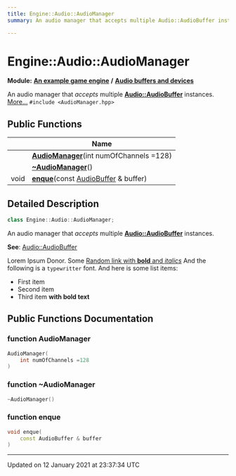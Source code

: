 ```yaml
---
title: Engine::Audio::AudioManager
summary: An audio manager that accepts multiple Audio::AudioBuffer instances. 

---
```


# Engine::Audio::AudioManager

**Module:** **[An example game engine](/Modules/group__Engine.md)** **/** **[Audio buffers and devices](/Modules/group__Audio.md)**

An audio manager that _accepts_ multiple **[Audio::AudioBuffer](/Classes/classEngine_1_1Audio_1_1AudioBuffer.md)** instances.  [More...](#detailed-description)
`#include <AudioManager.hpp>`


## Public Functions

|                | Name           |
| -------------- | -------------- |
| | **[AudioManager](/Classes/classEngine_1_1Audio_1_1AudioManager.md#function-audiomanager)**(int numOfChannels =128) |
| | **[~AudioManager](/Classes/classEngine_1_1Audio_1_1AudioManager.md#function-~audiomanager)**() |
| void | **[enque](/Classes/classEngine_1_1Audio_1_1AudioManager.md#function-enque)**(const [AudioBuffer](/Classes/classEngine_1_1Audio_1_1AudioBuffer.md) & buffer) |

## Detailed Description

```cpp
class Engine::Audio::AudioManager;
```

An audio manager that _accepts_ multiple **[Audio::AudioBuffer](/Classes/classEngine_1_1Audio_1_1AudioBuffer.md)** instances. 

**See**: [Audio::AudioBuffer](/Classes/classEngine_1_1Audio_1_1AudioBuffer.md)

Lorem Ipsum Donor. Some [Random link with **bold** and _italics_](http://github.com) And the following is a `typewritter` font. And here is some list items:

* First item
* Second item
* Third item **with bold text**

## Public Functions Documentation

### function AudioManager

```cpp
AudioManager(
    int numOfChannels =128
)
```


### function ~AudioManager

```cpp
~AudioManager()
```


### function enque

```cpp
void enque(
    const AudioBuffer & buffer
)
```


-------------------------------

Updated on 12 January 2021 at 23:37:34 UTC